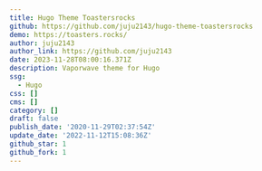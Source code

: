 ```yaml
---
title: Hugo Theme Toastersrocks
github: https://github.com/juju2143/hugo-theme-toastersrocks
demo: https://toasters.rocks/
author: juju2143
author_link: https://github.com/juju2143
date: 2023-11-28T08:00:16.371Z
description: Vaporwave theme for Hugo
ssg:
  - Hugo
css: []
cms: []
category: []
draft: false
publish_date: '2020-11-29T02:37:54Z'
update_date: '2022-11-12T15:08:36Z'
github_star: 1
github_fork: 1
---
```

